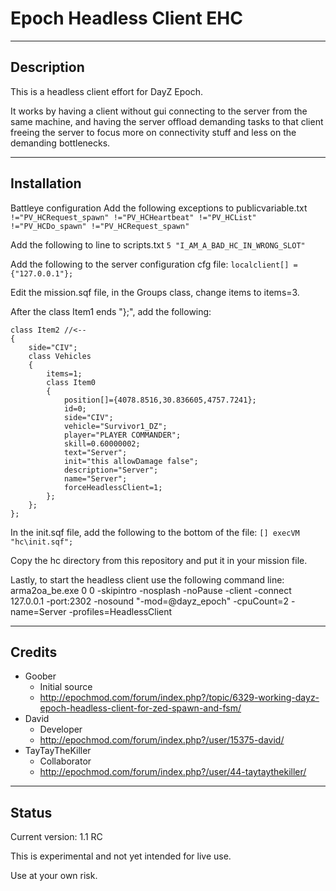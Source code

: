 **Epoch Headless Client EHC**
================

--------------------------
Description
--------------------------
This is a headless client effort for DayZ Epoch.

It works by having a client without gui connecting to the server from the same machine, and having the server offload demanding tasks to that client freeing the server to focus more on connectivity stuff and less on the demanding bottlenecks.

--------------------------
Installation
--------------------------
Battleye configuration
Add the following exceptions to publicvariable.txt
`!="PV_HCRequest_spawn" !="PV_HCHeartbeat" !="PV_HCList" !="PV_HCDo_spawn" !="PV_HCRequest_spawn"`

Add the following to line to scripts.txt
`5 "I_AM_A_BAD_HC_IN_WRONG_SLOT"`

Add the following to the server configuration cfg file:
`localclient[] = {"127.0.0.1"};`

Edit the mission.sqf file, in the Groups class, change items to items=3.

After the class Item1 ends "};", add the following:

    class Item2 //<--
    {
    	side="CIV";
    	class Vehicles
    	{
    		items=1;
    		class Item0
    		{
    			position[]={4078.8516,30.836605,4757.7241};
    			id=0;
    			side="CIV";
    			vehicle="Survivor1_DZ";
    			player="PLAYER COMMANDER";
    			skill=0.60000002;
    			text="Server";
    			init="this allowDamage false";
    			description="Server";
    			name="Server";
    			forceHeadlessClient=1;
    		};
    	};
    };

In the init.sqf file, add the following to the bottom of the file:
`[] execVM "hc\init.sqf";`
 
Copy the hc directory from this repository and put it in your mission file.

Lastly, to start the headless client use the following command line:
    arma2oa_be.exe 0 0 -skipintro -nosplash -noPause -client -connect 127.0.0.1 -port:2302 -nosound "-mod=@dayz_epoch" -cpuCount=2 -name=Server -profiles=HeadlessClient


--------------------------
Credits
--------------------------
* Goober
  * Initial source
  * http://epochmod.com/forum/index.php?/topic/6329-working-dayz-epoch-headless-client-for-zed-spawn-and-fsm/
* David
  * Developer
  * http://epochmod.com/forum/index.php?/user/15375-david/
* TayTayTheKiller
  * Collaborator
  * http://epochmod.com/forum/index.php?/user/44-taytaythekiller/


--------------------------
Status
--------------------------
Current version: 1.1 RC

This is experimental and not yet intended for live use.

Use at your own risk.
